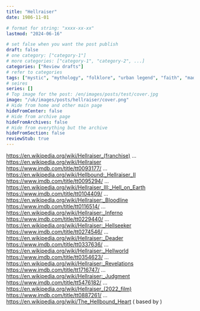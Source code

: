 ```yaml
---
title: "Hellraiser"
date: 1986-11-01

# format for string: "xxxx-xx-xx"
lastmod: "2024-06-16"

# set false when you want the post publish
draft: false
# one category: ["category-1"]
# more categories: ["category-1", "category-2", ...]
categories: ["Review drafts"]
# refer to categories
tags: ["mystic", "mythology", "folklore", "urban legend", "faith", "madness", "necro fetishism", "clive barker"]
# seires
series: []
# Top image for the post: /en/images/posts/test/cover.jpg
image: "/uk/images/posts/hellraiser/cover.png"
# Hide from home and other main page
hideFromCenter: false
# Hide from archive page
hideFromArchives: false
# Hide from everything but the archive
hideFromSection: false
reviewStub: true
---
```

https://en.wikipedia.org/wiki/Hellraiser_(franchise)
...
https://en.wikipedia.org/wiki/Hellraiser
https://www.imdb.com/title/tt0093177/
...
https://en.wikipedia.org/wiki/Hellbound:_Hellraiser_II
https://www.imdb.com/title/tt0095294/
...
https://en.wikipedia.org/wiki/Hellraiser_III:_Hell_on_Earth
https://www.imdb.com/title/tt0104409/
...
https://en.wikipedia.org/wiki/Hellraiser:_Bloodline
https://www.imdb.com/title/tt0116514/
...
https://en.wikipedia.org/wiki/Hellraiser:_Inferno
https://www.imdb.com/title/tt0229440/
...
https://en.wikipedia.org/wiki/Hellraiser:_Hellseeker
https://www.imdb.com/title/tt0274546/
...
https://en.wikipedia.org/wiki/Hellraiser:_Deader
https://www.imdb.com/title/tt0337636/
...
https://en.wikipedia.org/wiki/Hellraiser:_Hellworld
https://www.imdb.com/title/tt0354623/
...
https://en.wikipedia.org/wiki/Hellraiser:_Revelations
https://www.imdb.com/title/tt1716747/
...
https://en.wikipedia.org/wiki/Hellraiser:_Judgment
https://www.imdb.com/title/tt5476182/
...
https://en.wikipedia.org/wiki/Hellraiser_(2022_film)
https://www.imdb.com/title/tt0887261/
...
https://en.wikipedia.org/wiki/The_Hellbound_Heart ( based by )
<!--more-->